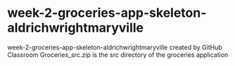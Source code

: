 # week-2-groceries-app-skeleton-aldrichwrightmaryville
week-2-groceries-app-skeleton-aldrichwrightmaryville created by GitHub Classroom
Groceries_src.zip is the src directory of the groceries application
